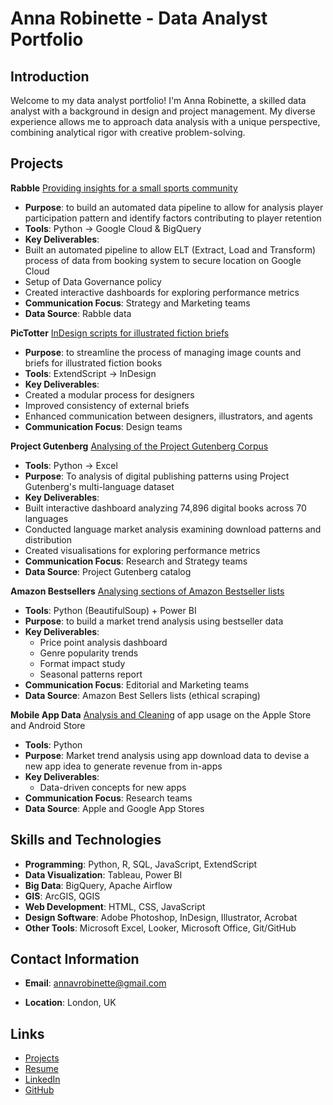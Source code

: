 # Anna Robinette - Data Analyst Portfolio

## Introduction
Welcome to my data analyst portfolio! I'm Anna Robinette, a skilled data analyst with a background in design and project management. My diverse experience allows me to approach data analysis with a unique perspective, combining analytical rigor with creative problem-solving.

## Projects
**Rabble**
[Providing insights for a small sports community](./projects/Rabble/readme.md)
- **Purpose**: to build an automated data pipeline to allow for analysis player participation pattern and identify factors contributing to player retention
- **Tools**: Python → Google Cloud & BigQuery
- **Key Deliverables**:
- Built an automated pipeline to allow ELT (Extract, Load and Transform) process of data from booking system to secure location on Google Cloud
- Setup of Data Governance policy
- Created interactive dashboards for exploring performance metrics
- **Communication Focus**: Strategy and Marketing teams
- **Data Source**: Rabble data

**PicTotter**
[InDesign scripts for illustrated fiction briefs](./projects/PicTotter/readme.md)
- **Purpose**: to streamline the process of managing image counts and briefs for illustrated fiction books
- **Tools**: ExtendScript → InDesign
- **Key Deliverables**:
- Created a modular process for designers
- Improved consistency of external briefs
- Enhanced communication between designers, illustrators, and agents
- **Communication Focus**: Design teams

**Project Gutenberg**
[Analysing of the Project Gutenberg Corpus](./projects/ProjectGutenberg_Analysis/README.md)
- **Tools**: Python → Excel
- **Purpose**: To analysis of digital publishing patterns using Project Gutenberg's multi-language dataset
- **Key Deliverables**:
- Built interactive dashboard analyzing 74,896 digital books across 70 languages
- Conducted language market analysis examining download patterns and distribution
- Created visualisations for exploring performance metrics
- **Communication Focus**: Research and Strategy teams
- **Data Source**: Project Gutenberg catalog

**Amazon Bestsellers**
[Analysing sections of Amazon Bestseller lists](./projects/AmazonBestseller_Analysis/README.md)
- **Tools**: Python (BeautifulSoup) + Power BI
- **Purpose**: to build a market trend analysis using bestseller data
- **Key Deliverables**: 
  - Price point analysis dashboard
  - Genre popularity trends
  - Format impact study
  - Seasonal patterns report
- **Communication Focus**: Editorial and Marketing teams
- **Data Source**: Amazon Best Sellers lists (ethical scraping)

**Mobile App Data**
[Analysis and Cleaning](./projects/AnalysingMobileAppData/AnalyzingMobileAppData.ipynb) of app usage on the Apple Store and Android Store 
- **Tools**: Python 
- **Purpose**: Market trend analysis using app download data to devise a new app idea to generate revenue from in-apps
- **Key Deliverables**: 
  - Data-driven concepts for new apps 
- **Communication Focus**: Research teams
- **Data Source**: Apple and Google App Stores

## Skills and Technologies
- **Programming**: Python, R, SQL, JavaScript, ExtendScript
- **Data Visualization**: Tableau, Power BI
- **Big Data**: BigQuery, Apache Airflow
- **GIS**: ArcGIS, QGIS
- **Web Development**: HTML, CSS, JavaScript
- **Design Software**: Adobe Photoshop, InDesign, Illustrator, Acrobat
- **Other Tools**: Microsoft Excel, Looker, Microsoft Office, Git/GitHub

## Contact Information
- **Email**: annavrobinette@gmail.com
<!-- - **Phone**: 07875927172 > -->
- **Location**: London, UK

## Links
- [Projects](./projects)
- [Resume](./CV/AnnaRobinette_CV.pdf)
- [LinkedIn](https://www.linkedin.com/in/anna-robinette-86785457/) 
- [GitHub](https://github.com/annarobinette) 